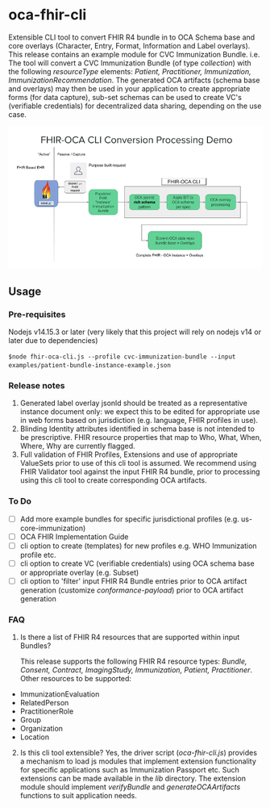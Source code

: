 # oca-fhir-cli
Extensible CLI tool to convert FHIR R4 bundle in to OCA Schema base and core overlays (Character, Entry, Format, Information and Label overlays). This release contains an example module for CVC Immunization Bundle. i.e. The tool will convert a CVC Immunization Bundle (of type *collection*) with the following *resourceType* elements: *Patient, Practitioner, Immunization, ImmunizationRecommendation*. The generated OCA artifacts (schema base and overlays) may then be used in your application to create appropriate forms (for data capture), sub-set schemas can be used to create VC's (verifiable credentials) for decentralized data sharing, depending on the use case.

![oca-fhir-cli usage scenario](doc/images/FHIR-OCA-Processing-011221.png)

## Usage

### Pre-requisites
Nodejs v14.15.3 or later (very likely that this project will rely on nodejs v14 or later due to dependencies)


`$node fhir-oca-cli.js --profile cvc-immunization-bundle --input examples/patient-bundle-instance-example.json`

### Release notes
1. Generated label overlay jsonld should be treated as a representative instance document only: we expect this to be edited for appropriate use in web forms based on jurisdiction (e.g. language, FHIR profiles in use).
2. Blinding Identity attributes identified in schema base is not intended to be prescriptive. FHIR resource properties that map to Who, What, When, Where, Why are currently flagged.
2. Full validation of FHIR Profiles, Extensions and use of appropriate ValueSets prior to use of this cli tool is assumed. We recommend using FHIR Validator tool against the input FHIR R4 bundle, prior to processing using this cli tool to create corresponding OCA artifacts.

### To Do
- [ ] Add more example bundles for specific jurisdictional profiles (e.g. us-core-immunization)
- [ ] OCA FHIR Implementation Guide
- [ ] cli option to create (templates) for new profiles e.g. WHO Immunization profile etc.
- [ ] cli option to create VC (verifiable credentials) using OCA schema base or appropriate overlay (e.g. Subset)
- [ ] cli option to 'filter' input FHIR R4 Bundle entries prior to OCA artifact generation (customize *conformance-payload*) prior to OCA artifact generation

### FAQ
1. Is there a list of FHIR R4 resources that are supported within input Bundles?

   This release supports the following FHIR R4 resource types: *Bundle, Consent, Contract, ImagingStudy, Immunization, Patient, Practitioner*.
   Other resources to be supported: 
- ImmunizationEvaluation
- RelatedPerson
- PractitionerRole
- Group
- Organization
- Location

2. Is this cli tool extensible?
 Yes, the driver script (*oca-fhir-cli.js*) provides a mechanism to load js modules that implement extension functionality for specific applications such as Immunization Passport etc. Such extensions can be made available in the *lib* directory. The extension module should implement *verifyBundle* and *generateOCAArtifacts* functions to suit application needs.
